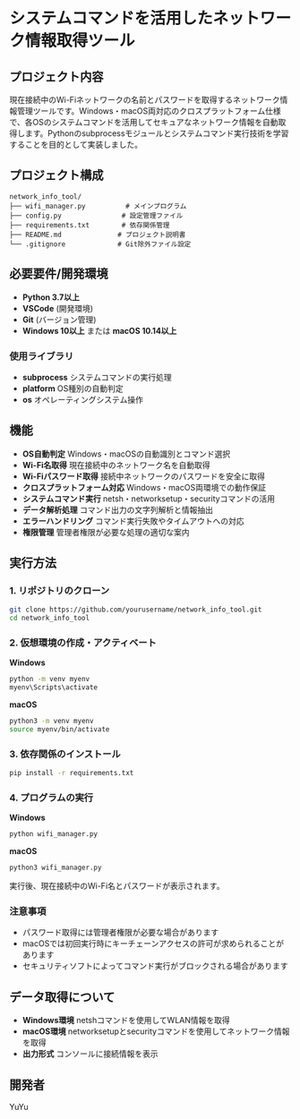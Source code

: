 # システムコマンドを活用したネットワーク情報取得ツール

## プロジェクト内容

現在接続中のWi-Fiネットワークの名前とパスワードを取得するネットワーク情報管理ツールです。Windows・macOS両対応のクロスプラットフォーム仕様で、各OSのシステムコマンドを活用してセキュアなネットワーク情報を自動取得します。Pythonのsubprocessモジュールとシステムコマンド実行技術を学習することを目的として実装しました。

## プロジェクト構成

```
network_info_tool/
├── wifi_manager.py          # メインプログラム
├── config.py               # 設定管理ファイル
├── requirements.txt        # 依存関係管理
├── README.md              # プロジェクト説明書
└── .gitignore             # Git除外ファイル設定
```

## 必要要件/開発環境

- **Python 3.7以上**
- **VSCode** (開発環境)
- **Git** (バージョン管理)
- **Windows 10以上** または **macOS 10.14以上**

### 使用ライブラリ

- **subprocess** システムコマンドの実行処理
- **platform** OS種別の自動判定
- **os** オペレーティングシステム操作

## 機能

- **OS自動判定** Windows・macOSの自動識別とコマンド選択
- **Wi-Fi名取得** 現在接続中のネットワーク名を自動取得
- **Wi-Fiパスワード取得** 接続中ネットワークのパスワードを安全に取得
- **クロスプラットフォーム対応** Windows・macOS両環境での動作保証
- **システムコマンド実行** netsh・networksetup・securityコマンドの活用
- **データ解析処理** コマンド出力の文字列解析と情報抽出
- **エラーハンドリング** コマンド実行失敗やタイムアウトへの対応
- **権限管理** 管理者権限が必要な処理の適切な案内

## 実行方法

### 1. リポジトリのクローン

```bash
git clone https://github.com/yourusername/network_info_tool.git
cd network_info_tool
```

### 2. 仮想環境の作成・アクティベート

**Windows**
```bash
python -m venv myenv
myenv\Scripts\activate
```

**macOS**
```bash
python3 -m venv myenv
source myenv/bin/activate
```

### 3. 依存関係のインストール

```bash
pip install -r requirements.txt
```

### 4. プログラムの実行

**Windows**
```bash
python wifi_manager.py
```

**macOS**
```bash
python3 wifi_manager.py
```

実行後、現在接続中のWi-Fi名とパスワードが表示されます。

### 注意事項

- パスワード取得には管理者権限が必要な場合があります
- macOSでは初回実行時にキーチェーンアクセスの許可が求められることがあります
- セキュリティソフトによってコマンド実行がブロックされる場合があります

## データ取得について

* **Windows環境** netshコマンドを使用してWLAN情報を取得
* **macOS環境** networksetupとsecurityコマンドを使用してネットワーク情報を取得
* **出力形式** コンソールに接続情報を表示

## 開発者

YuYu
